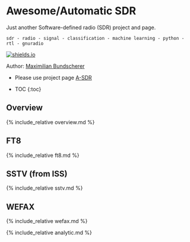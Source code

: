 
# Awesome/Automatic SDR

Just another Software-defined radio (SDR) project and page.

``sdr - radio - signal - classification - machine learning - python - rtl - gnuradio``

[![shields.io](https://img.shields.io/badge/license-Apache2-blue.svg)](http://www.apache.org/licenses/LICENSE-2.0.txt)

Author: [Maximilian Bundscherer](https://bundscherer-online.de)

- Please use project page [A-SDR](https://a-sdr.org/)

* TOC
{:toc}

## Overview

{% include_relative overview.md %}

## FT8

{% include_relative ft8.md %}

## SSTV (from ISS)

{% include_relative sstv.md %}

## WEFAX

{% include_relative wefax.md %}

{% include_relative analytic.md %}
